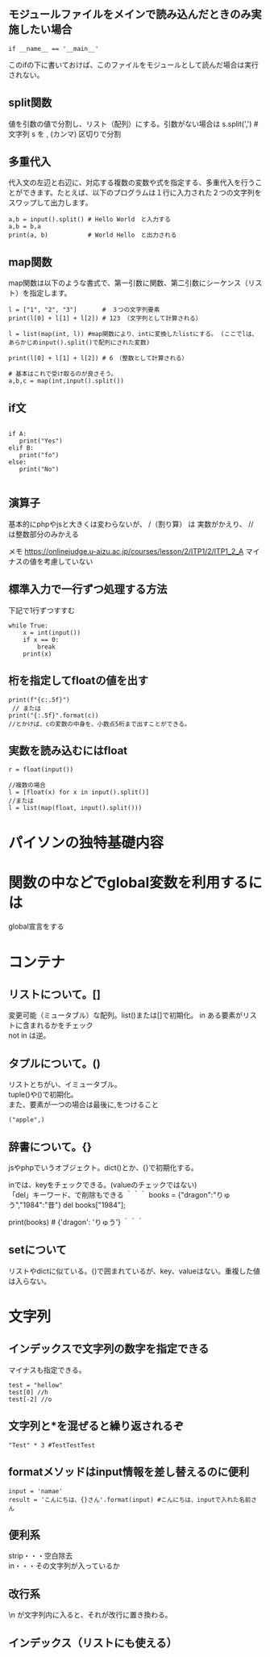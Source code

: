 ## モジュールファイルをメインで読み込んだときのみ実施したい場合
```
if __name__ == '__main__' 
```
このifの下に書いておけば、このファイルをモジュールとして読んだ場合は実行されない。

## split関数
値を引数の値で分割し、リスト（配列）にする。引数がない場合は
s.split(',') # 文字列 s を , (カンマ) 区切りで分割

## 多重代入
代入文の左辺と右辺に、対応する複数の変数や式を指定する、多重代入を行うことができます。たとえば、以下のプログラムは１行に入力された２つの文字列をスワップして出力します。 

```
a,b = input().split() # Hello World　と入力する
a,b = b,a
print(a, b)           # World Hello　と出力される
```

## map関数
 map関数は以下のような書式で、第一引数に関数、第二引数にシーケンス（リスト）を指定します。 
 
 ```
 l = ["1", "2", "3"]       #　３つの文字列要素
print(l[0] + l[1] + l[2]) # 123 （文字列として計算される）

l = list(map(int, l)) #map関数により、intに変換したlistにする。 (ここでlは、あらかじめinput().split()で配列にされた変数)

print(l[0] + l[1] + l[2]) # 6　（整数として計算される）

# 基本はこれで受け取るのが良さそう。
a,b,c = map(int,input().split())

 ```
 
 
 ## if文
 
 ```
 
if A:
    print("Yes")
elif B:
    print("fo")
else:
    print("No")
    
 ```
 ## 演算子
 基本的にphpやjsと大きくは変わらないが、
 /（割り算） は 実数がかえり、 // は整数部分のみかえる


メモ
https://onlinejudge.u-aizu.ac.jp/courses/lesson/2/ITP1/2/ITP1_2_A
マイナスの値を考慮していない

## 標準入力で一行ずつ処理する方法
下記で1行ずつすすむ
```
while True:
    x = int(input())
    if x == 0:
        break
    print(x)
```


## 桁を指定してfloatの値を出す

```
print(f"{c:.5f}")
 // または
print("{:.5f}".format(c)) 
//とかけば、cの変数の中身を、小数点5桁まで出すことができる。
```

## 実数を読み込むにはfloat
```
r = float(input())

//複数の場合
l = [float(x) for x in input().split()]
//または
l = list(map(float, input().split()))

```


# パイソンの独特基礎内容



# 関数の中などでglobal変数を利用するには
global宣言をする

# コンテナ
## リストについて。[]
変更可能（ミュータブル）な配列。list()または[]で初期化。
in ある要素がリストに含まれるかをチェック<br>
not in は逆。

## タプルについて。()
リストとちがい、イミュータブル。<br>
tuple()や()で初期化。<br>
また、要素が一つの場合は最後に,をつけること
```
("apple",)
```

## 辞書について。{}
jsやphpでいうオブジェクト。dict()とか、{}で初期化する。<br>

inでは、keyをチェックできる。(valueのチェックではない)<br>
「del」キーワード、で削除もできる
｀｀｀
books = {"dragon":"りゅう","1984":"昔"}
del books["1984"];

print(books) # {'dragon': 'りゅう'}
｀｀｀

## setについて
リストやdictに似ている。{)で囲まれているが、key、valueはない。重複した値は入らない。


# 文字列
## インデックスで文字列の数字を指定できる
マイナスも指定できる。

```
test = "hellow"
test[0] //h
test[-2] //o

```

## 文字列と*を混ぜると繰り返されるぞ
```
"Test" * 3 #TestTestTest
```



## formatメソッドはinput情報を差し替えるのに便利
```
input = 'namae'
result = 'こんにちは、{}さん'.format(input) #こんにちは、inputで入れた名前さん
```

## 便利系
strip・・・空白除去<br>
in・・・その文字列が入っているか

## 改行系
\n が文字列内に入ると、それが改行に置き換わる。

## 
## インデックス（リストにも使える）


